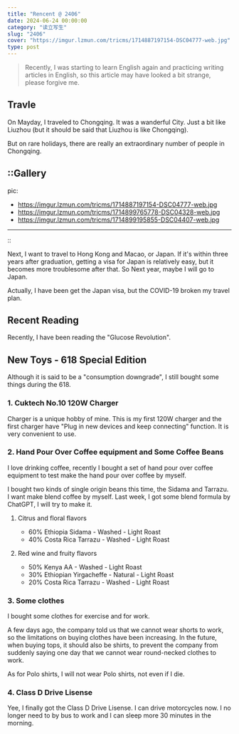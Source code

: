 ```yaml
---
title: "Rencent @ 2406"
date: 2024-06-24 00:00:00
category: "读立写生"
slug: "2406"
cover: "https://imgur.lzmun.com/tricms/1714887197154-DSC04777-web.jpg"
type: post
---
```


> Recently, I was starting to learn English again and practicing writing articles in English, so this article may have looked a bit strange, please forgive me.

## Travle

On Mayday, I traveled to Chongqing. It was a wanderful City. Just a bit like Liuzhou (but it should be said that Liuzhou is like Chongqing).

But on rare holidays, there are really an extraordinary number of people in Chongqing. 

::Gallery
---
pic:
  - https://imgur.lzmun.com/tricms/1714887197154-DSC04777-web.jpg
  - https://imgur.lzmun.com/tricms/1714899765778-DSC04328-web.jpg
  - https://imgur.lzmun.com/tricms/1714899195855-DSC04407-web.jpg
---
::

Next, I want to travel to Hong Kong and Macao, or Japan. If it's within three years after graduation, getting a visa for Japan is relatively easy, but it becomes more troublesome after that. So Next year, maybe I will go to Japan.

Actually, I have been get the Japan visa, but the COVID-19 broken my travel plan.

## Recent Reading

Recently, I have been reading the "Glucose Revolution". 

## New Toys - 618 Special Edition

Although it is said to be a "consumption downgrade", I still bought some things during the 618.

### 1. Cuktech No.10 120W Charger

Charger is a unique hobby of mine. This is my first 120W charger and the first charger have "Plug in new devices and keep connecting" function. It is very convenient to use. 

### 2. Hand Pour Over Coffee equipment and Some Coffee Beans

I love drinking coffee, recently I bought a set of hand pour over coffee equipment to test make the hand pour over coffee by myself.

I bought two kinds of single origin beans this time, the Sidama and Tarrazu. I want make blend coffee by myself. Last week, I got some blend formula by ChatGPT, I will try to make it.

1. Citrus and floral flavors

   - 60% Ethiopia Sidama - Washed - Light Roast
   - 40% Costa Rica Tarrazu - Washed - Light Roast

2. Red wine and fruity flavors

   - 50% Kenya AA - Washed - Light Roast
   - 30% Ethiopian Yirgacheffe - Natural - Light Roast
   - 20% Costa Rica Tarrazu - Washed - Light Roast

### 3. Some clothes

I bought some clothes for exercise and for work.

A few days ago, the company told us that we cannot wear shorts to work, so the limitations on buying clothes have been increasing. In the future, when buying tops, it should also be shirts, to prevent the company from suddenly saying one day that we cannot wear round-necked clothes to work.

As for Polo shirts, I will not wear Polo shirts, not even if I die.


 ### 4. Class D Drive Lisense

 Yee, I finally got the Class D Drive Lisense. I can drive motorcycles now. I no longer need to by bus to work and I can sleep more 30 minutes in the morning.